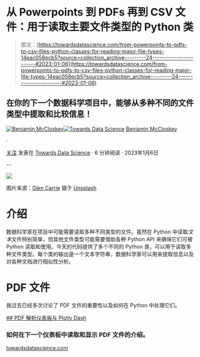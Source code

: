 # 从 Powerpoints 到 PDFs 再到 CSV 文件：用于读取主要文件类型的 Python 类

> 原文：[https://towardsdatascience.com/from-powerpoints-to-pdfs-to-csv-files-python-classes-for-reading-major-file-types-14eac058ecb5?source=collection_archive---------24-----------------------#2023-01-06](https://towardsdatascience.com/from-powerpoints-to-pdfs-to-csv-files-python-classes-for-reading-major-file-types-14eac058ecb5?source=collection_archive---------24-----------------------#2023-01-06)

## 在你的下一个数据科学项目中，能够从多种不同的文件类型中提取和比较信息！

[](https://ben-mccloskey20.medium.com/?source=post_page-----14eac058ecb5--------------------------------)[![Benjamin McCloskey](../Images/7118f5933f2affe2a7a4d3375452fa4c.png)](https://ben-mccloskey20.medium.com/?source=post_page-----14eac058ecb5--------------------------------)[](https://towardsdatascience.com/?source=post_page-----14eac058ecb5--------------------------------)[![Towards Data Science](../Images/a6ff2676ffcc0c7aad8aaf1d79379785.png)](https://towardsdatascience.com/?source=post_page-----14eac058ecb5--------------------------------) [Benjamin McCloskey](https://ben-mccloskey20.medium.com/?source=post_page-----14eac058ecb5--------------------------------)

·

[关注](https://medium.com/m/signin?actionUrl=https%3A%2F%2Fmedium.com%2F_%2Fsubscribe%2Fuser%2F503796fc1483&operation=register&redirect=https%3A%2F%2Ftowardsdatascience.com%2Ffrom-powerpoints-to-pdfs-to-csv-files-python-classes-for-reading-major-file-types-14eac058ecb5&user=Benjamin+McCloskey&userId=503796fc1483&source=post_page-503796fc1483----14eac058ecb5---------------------post_header-----------) 发表在 [Towards Data Science](https://towardsdatascience.com/?source=post_page-----14eac058ecb5--------------------------------) · 6 分钟阅读 · 2023年1月6日 [](https://medium.com/m/signin?actionUrl=https%3A%2F%2Fmedium.com%2F_%2Fvote%2Ftowards-data-science%2F14eac058ecb5&operation=register&redirect=https%3A%2F%2Ftowardsdatascience.com%2Ffrom-powerpoints-to-pdfs-to-csv-files-python-classes-for-reading-major-file-types-14eac058ecb5&user=Benjamin+McCloskey&userId=503796fc1483&source=-----14eac058ecb5---------------------clap_footer-----------)

--

[](https://medium.com/m/signin?actionUrl=https%3A%2F%2Fmedium.com%2F_%2Fbookmark%2Fp%2F14eac058ecb5&operation=register&redirect=https%3A%2F%2Ftowardsdatascience.com%2Ffrom-powerpoints-to-pdfs-to-csv-files-python-classes-for-reading-major-file-types-14eac058ecb5&source=-----14eac058ecb5---------------------bookmark_footer-----------)![](../Images/ae884e2e91a90681e265bf02b77cd8e0.png)

图片来源：[Glen Carrie](https://unsplash.com/@glencarrie?utm_source=medium&utm_medium=referral) 摄于 [Unsplash](https://unsplash.com/?utm_source=medium&utm_medium=referral)

# 介绍

数据科学家在项目中可能需要读取多种不同类型的文件。虽然在 Python 中读取*文本*文件特别简单，但其他文件类型可能需要借助各种 Python API 来确保它们可被 Python 读取和使用。今天的代码提供了多个不同的 Python 类，可以用于读取多种文件类型。每个类的输出是一个文本字符串，数据科学家可以用来提取信息以及对各种文档进行相似性分析。

# PDF 文件

我过去已经多次讨论了 PDF 文件的重要性以及如何在 Python 中处理它们。

[## PDF 解析仪表板与 Plotly Dash](https://towardsdatascience.com/pdf-parsing-dashboard-with-plotly-dash-256bf944f536?source=post_page-----14eac058ecb5--------------------------------)

### 如何在下一个仪表板中读取和显示 PDF 文件的介绍。

[towardsdatascience.com](https://towardsdatascience.com/pdf-parsing-dashboard-with-plotly-dash-256bf944f536?source=post_page-----14eac058ecb5--------------------------------)
